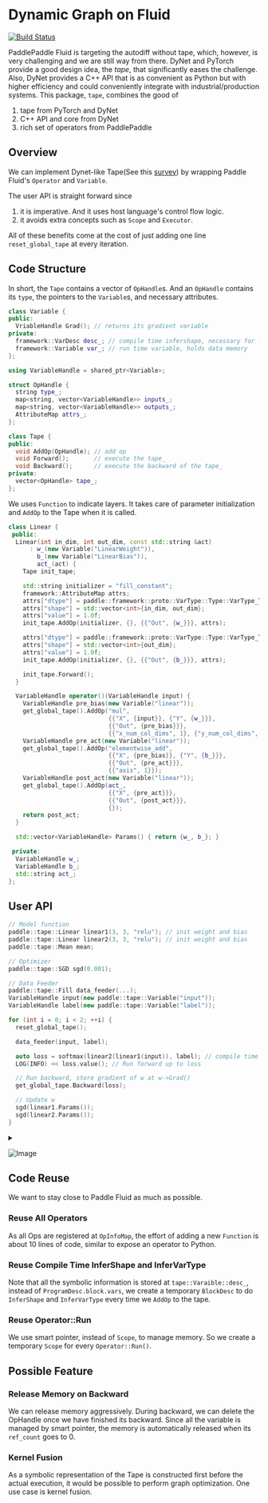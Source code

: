 # Dynamic Graph on Fluid

[![Build Status](https://travis-ci.org/PaddlePaddle/tape.svg?branch=develop)](https://travis-ci.org/PaddlePaddle/tape)

PaddlePaddle Fluid is targeting the autodiff without tape, which, however, is very
challenging and we are still way from there. DyNet and PyTorch provide a good design
idea, the *tape*, that significantly eases the challenge.  Also, DyNet provides
a C++ API that is as convenient as Python but with higher efficiency and could
conveniently integrate with industrial/production systems. This package, `tape`,
combines the good of

1. tape from PyTorch and DyNet
2. C++ API and core from DyNet
3. rich set of operators from PaddlePaddle

## Overview

We can implement Dynet-like Tape(See this [survey](https://github.com/PaddlePaddle/Paddle/blob/develop/doc/survey/dynamic_graph.md))
by wrapping Paddle Fluid's `Operator` and `Variable`.

The user API is straight forward since

1. it is imperative. And it uses host language's control flow logic.
1. it avoids extra concepts such as `Scope` and `Executor`.

All of these benefits come at the cost of just adding one line `reset_global_tape`
at every iteration.

## Code Structure

In short, the `Tape` contains a vector of `OpHandle`s. And an `OpHandle` contains its
`type`, the pointers to the `Variable`s, and necessary attributes.

```c++
class Variable {
public:
  VriableHandle Grad(); // returns its gradient variable
private:
  framework::VarDesc desc_; // compile time infershape, necessary for lazy execution
  framework::Variable var_; // run time variable, holds data memory
};

using VariableHandle = shared_ptr<Variable>;

struct OpHandle {
  string type_;
  map<string, vector<VariableHandle>> inputs_;
  map<string, vector<VariableHandle>> outputs_;
  AttributeMap attrs_;
};

class Tape {
public:
  void AddOp(OpHandle); // add op
  void Forward();       // execute the tape_
  void Backward();      // execute the backward of the tape_
private:
  vector<OpHandle> tape_;
};
```

We uses `Function` to indicate layers. It takes care of parameter
initialization and `AddOp` to the Tape when it is called.

```c++
class Linear {
 public:
  Linear(int in_dim, int out_dim, const std::string &act)
      : w_(new Variable("LinearWeight")),
        b_(new Variable("LinearBias")),
        act_(act) {
    Tape init_tape;

    std::string initializer = "fill_constant";
    framework::AttributeMap attrs;
    attrs["dtype"] = paddle::framework::proto::VarType::Type::VarType_Type_FP32;
    attrs["shape"] = std::vector<int>{in_dim, out_dim};
    attrs["value"] = 1.0f;
    init_tape.AddOp(initializer, {}, {{"Out", {w_}}}, attrs);

    attrs["dtype"] = paddle::framework::proto::VarType::Type::VarType_Type_FP32;
    attrs["shape"] = std::vector<int>{out_dim};
    attrs["value"] = 1.0f;
    init_tape.AddOp(initializer, {}, {{"Out", {b_}}}, attrs);

    init_tape.Forward();
  }

  VariableHandle operator()(VariableHandle input) {
    VariableHandle pre_bias(new Variable("linear"));
    get_global_tape().AddOp("mul",
                            {{"X", {input}}, {"Y", {w_}}},
                            {{"Out", {pre_bias}}},
                            {{"x_num_col_dims", 1}, {"y_num_col_dims", 1}});
    VariableHandle pre_act(new Variable("linear"));
    get_global_tape().AddOp("elementwise_add",
                            {{"X", {pre_bias}}, {"Y", {b_}}},
                            {{"Out", {pre_act}}},
                            {{"axis", 1}});
    VariableHandle post_act(new Variable("linear"));
    get_global_tape().AddOp(act_,
                            {{"X", {pre_act}}},
                            {{"Out", {post_act}}},
                            {});
    return post_act;
  }

  std::vector<VariableHandle> Params() { return {w_, b_}; }

 private:
  VariableHandle w_;
  VariableHandle b_;
  std::string act_;
};
```

## User API

```c++
// Model function
paddle::tape::Linear linear1(3, 3, "relu"); // init weight and bias
paddle::tape::Linear linear2(3, 3, "relu"); // init weight and bias
paddle::tape::Mean mean;

// Optimizer
paddle::tape::SGD sgd(0.001);

// Data Feeder
paddle::tape::Fill data_feeder(...);
VariableHandle input(new paddle::tape::Variable("input"));
VariableHandle label(new paddle::tape::Variable("label"));

for (int i = 0; i < 2; ++i) {
  reset_global_tape();

  data_feeder(input, label);

  auto loss = softmax(linear2(linear1(input)), label); // compile time InferShape & InferVarType
  LOG(INFO) << loss.value(); // Run forward up to loss

  // Run backward, store gradient of w at w->Grad()
  get_global_tape.Backward(loss);

  // Update w
  sgd(linear1.Params());
  sgd(linear2.Params());
}
```

<details>
  <summary></summary>
digraph G {

	subgraph cluster_0 {
                node [shape=record,style=filled];
		style=filled;
		color=lightgrey;
                linear1 [label="{type: mul | {input | {<before_mul1>X: before_mul1 |<weight1> Y: weight1}} |  {output |<before_bias1> Out: before_bias1}}"];
                elementwise_add1 [label="{type: elementwise_add | {input | {<before_bias1>X: before_bias1 |<bias1> Y: bias1}} |  {output |<before_act1> Out: before_act1}}"];
                relu1 [label="{type: relu | {input | {<before_act1>X: before_act1 }} |  {output |<after_act1> Out: after_act1}}"];

		linear1 -> elementwise_add1->relu1;
		label = "forward tape";
	}

        linear1:before_mul1->before_mul1
        linear1:weight1->weight1
        linear1:before_bias1->before_bias1

        elementwise_add1:bias1->bias1
        elementwise_add1:before_bias1->before_bias1
        elementwise_add1:before_act1->before_act1

        relu1:before_act1->before_act1
        relu1:after_act1->after_act1

	subgraph cluster_1 {
                node [shape=record,style=filled];
		style=filled;
		color=lightgrey;
                linear1_grad [label="{type: mul_grad | {input | {<before_mul1>X: before_mul1 |<weight1> Y: weight1|<before_bias1_grad> Out_grad: before_bias1_grad}} |  {output |{<before_mul1_grad>X_grad: before_mul1_grad |<weight1_grad> Y_grad: weight1_grad}}}"];

                elementwise_add1_grad [label="{type: elementwise_add_grad | {input | <before_act1_grad> Out_grad: before_act1_grad} |  {output |{<before_bias1_grad>X_grad: before_bias1_grad |<bias1_grad> Y_grad: bias1_grad}}}"];

                relu1_grad [label="{type: relu_grad |  {input |<after_act1_grad> Out_grad: after_act1_grad} | {ouput | {<before_act1_grad>X_grad: before_act1_grad }}}"];

		linear1_grad -> elementwise_add1_grad ->relu1_grad [dir=back];
                label = "backward tape";
	}

        relu1_grad:after_act1_grad->after_act1_grad
        relu1_grad:before_act1_grad->before_act1_grad

        elementwise_add1_grad:before_act1_grad->before_act1_grad
        elementwise_add1_grad:before_bias1_grad->before_bias1_grad
        elementwise_add1_grad:bias1_grad->bias1_grad

        linear1_grad:before_mul1->before_mul1
        linear1_grad:weight1->weight1
        linear1_grad:before_bias1_grad->before_bias1_grad
        linear1_grad:before_mul1_grad->before_mul1_grad
        linear1_grad:weight1_grad->weight1_grad


	subgraph cluster_2 {
                node [shape=record];
                label = "Linear1";
                weight1
                bias1
	}

        weight1 -> weight1_grad [ label="Grad()", style="dashed" ];
        bias1 -> bias1_grad [ label="Grad()", style="dashed"];

	

}
</details>

![Image](https://github.com/tonyyang-svail/Paddle/blob/cpp_tap/paddle/contrib/tape/computation_graph.png)

## Code Reuse

We want to stay close to Paddle Fluid as much as possible.

### Reuse All Operators

As all Ops are registered at `OpInfoMap`, the effort of adding a new `Function`
is about 10 lines of code, similar to expose an operator to Python.

### Reuse Compile Time InferShape and InferVarType

Note that all the symbolic information is stored at `tape::Varaible::desc_`, instead
of `ProgramDesc.block.vars`, we create a temporary `BlockDesc` to do `InferShape` and
`InferVarType` every time we `AddOp` to the tape.

### Reuse Operator::Run

We use smart pointer, instead of `Scope`, to manage memory. So we create a temporary
`Scope` for every `Operator::Run()`.

## Possible Feature

### Release Memory on Backward

We can release memory aggressively. During backward, we can delete the OpHandle once
we have finished its backward. Since all the variable is managed by smart pointer, the
memory is automatically released when its `ref_count` goes to 0.

### Kernel Fusion

As a symbolic representation of the Tape is constructed first before the actual
execution, it would be possible to perform graph optimization. One use case is kernel
fusion.
